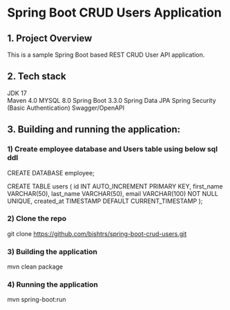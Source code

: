 # Spring Boot CRUD Users Application

## 1. Project Overview 

This is a sample Spring Boot based REST CRUD User API application.

## 2. Tech stack

JDK 17  
Maven 4.0
MYSQL 8.0
Spring Boot 3.3.0
Spring Data JPA
Spring Security (Basic Authentication)
Swagger/OpenAPI

## 3. Building and running the application:

### 1) Create employee database and Users table using below sql ddl

CREATE DATABASE employee;

CREATE TABLE users (
    id INT AUTO_INCREMENT PRIMARY KEY,
	first_name VARCHAR(50),
    last_name VARCHAR(50),
    email VARCHAR(100) NOT NULL UNIQUE,
    created_at TIMESTAMP DEFAULT CURRENT_TIMESTAMP
);

### 2) Clone the repo

git clone https://github.com/bishtrs/spring-boot-crud-users.git

### 3) Building the application

mvn clean package 

### 4) Running the application

mvn spring-boot:run

